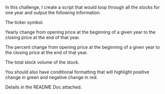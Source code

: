 In this challenge, I create a script that would loop through all the stocks for one year and output the following information.

  The ticker symbol.
  
  Yearly change from opening price at the beginning of a given year to the closing price at the end of that year.
  
  The percent change from opening price at the beginning of a given year to the closing price at the end of that year.
  
  The total stock volume of the stock.
  
  You should also have conditional formatting that will highlight positive change in green and negative change in red.
  
Details in the README Doc attached.


